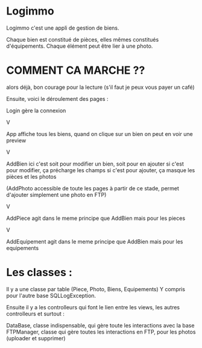 # Logimmo

Logimmo c'est une appli de gestion de biens.

Chaque bien est constitué de pièces, elles mêmes constitués d'équipements.
Chaque élément peut être lier à une photo.

# COMMENT CA MARCHE ??

alors déjà, bon courage pour la lecture (s'il faut je peux vous payer un café)

Ensuite, voici le déroulement des pages :

Login gère la connexion

V

App affiche tous les biens, quand on clique sur un bien on peut en voir une preview

V

AddBien ici c'est soit pour modifier un bien, soit pour en ajouter
si c'est pour modifier, ça précharge les champs
si c'est pour ajouter, ça masque les pièces et les photos


(AddPhoto accessible de toute les pages à partir de ce stade, 
permet d'ajouter simplement une photo en FTP)

V

AddPiece agit dans le meme principe que AddBien mais pour les pieces

V

AddEquipement agit dans le meme principe que AddBien mais pour les equipements

# Les classes :

Il y a une classe par table (Piece, Photo, Biens, Equipements) Y compris pour l'autre base SQLLogException.

Ensuite il y a les controlleurs qui font le lien entre les views, les autres controlleurs et surtout :

DataBase, classe indispensable, qui gère toute les interactions avec la base
FTPManager, classe qui gère toutes les interactions en FTP, pour les photos (uploader et supprimer)
